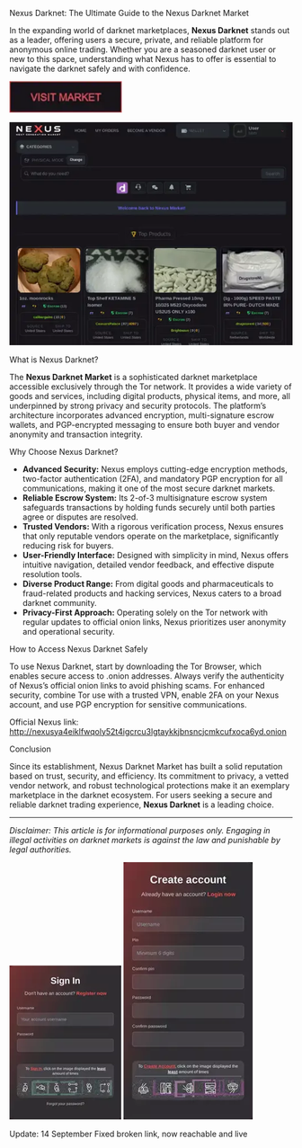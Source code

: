 Nexus Darknet: The Ultimate Guide to the Nexus Darknet Market

In the expanding world of darknet marketplaces, **Nexus Darknet** stands out as a leader, offering users a secure, private, and reliable platform for anonymous online trading. Whether you are a seasoned darknet user or new to this space, understanding what Nexus has to offer is essential to navigate the darknet safely and with confidence.

[<img src="/storage/launch.webp" width="200">](http://nexusya4eiklfwqoly52t4igcrcu3lgtaykkjbnsncjcmkcufxoca6yd.onion)

<a href="http://nexusya4eiklfwqoly52t4igcrcu3lgtaykkjbnsncjcmkcufxoca6yd.onion"><img src="/storage/foreground.webp" alt="image" style="max-width: 100%;"></a>


What is Nexus Darknet?

The **Nexus Darknet Market** is a sophisticated darknet marketplace accessible exclusively through the Tor network. It provides a wide variety of goods and services, including digital products, physical items, and more, all underpinned by strong privacy and security protocols. The platform’s architecture incorporates advanced encryption, multi-signature escrow wallets, and PGP-encrypted messaging to ensure both buyer and vendor anonymity and transaction integrity.

Why Choose Nexus Darknet?

- **Advanced Security:** Nexus employs cutting-edge encryption methods, two-factor authentication (2FA), and mandatory PGP encryption for all communications, making it one of the most secure darknet markets.
- **Reliable Escrow System:** Its 2-of-3 multisignature escrow system safeguards transactions by holding funds securely until both parties agree or disputes are resolved.
- **Trusted Vendors:** With a rigorous verification process, Nexus ensures that only reputable vendors operate on the marketplace, significantly reducing risk for buyers.
- **User-Friendly Interface:** Designed with simplicity in mind, Nexus offers intuitive navigation, detailed vendor feedback, and effective dispute resolution tools.
- **Diverse Product Range:** From digital goods and pharmaceuticals to fraud-related products and hacking services, Nexus caters to a broad darknet community.
- **Privacy-First Approach:** Operating solely on the Tor network with regular updates to official onion links, Nexus prioritizes user anonymity and operational security.

How to Access Nexus Darknet Safely

To use Nexus Darknet, start by downloading the Tor Browser, which enables secure access to .onion addresses. Always verify the authenticity of Nexus’s official onion links to avoid phishing scams. For enhanced security, combine Tor use with a trusted VPN, enable 2FA on your Nexus account, and use PGP encryption for sensitive communications.

Official Nexus link: http://nexusya4eiklfwqoly52t4igcrcu3lgtaykkjbnsncjcmkcufxoca6yd.onion

Conclusion

Since its establishment, Nexus Darknet Market has built a solid reputation based on trust, security, and efficiency. Its commitment to privacy, a vetted vendor network, and robust technological protections make it an exemplary marketplace in the darknet ecosystem. For users seeking a secure and reliable darknet trading experience, **Nexus Darknet** is a leading choice.

---
*Disclaimer: This article is for informational purposes only. Engaging in illegal activities on darknet markets is against the law and punishable by legal authorities.*

<a href="http://nexusya4eiklfwqoly52t4igcrcu3lgtaykkjbnsncjcmkcufxoca6yd.onion"><img src="/storage/default.webp" style="max-width: 100%;"></a>
<a href="http://nexusya4eiklfwqoly52t4igcrcu3lgtaykkjbnsncjcmkcufxoca6yd.onion"><img src="/storage/home.webp" style="max-width: 100%;"></a>

Update:  14 September Fixed broken link, now reachable and live
